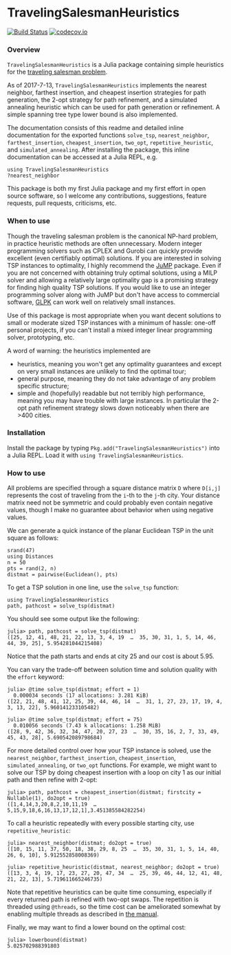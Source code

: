 # TravelingSalesmanHeuristics

[![Build Status](https://travis-ci.org/evanfields/TravelingSalesmanHeuristics.jl.svg?branch=master)](https://travis-ci.org/evanfields/TravelingSalesmanHeuristics.jl)
[![codecov.io](https://codecov.io/github/evanfields/TravelingSalesmanHeuristics.jl/coverage.svg?branch=master)](https://codecov.io/github/evanfields/TravelingSalesmanHeuristics.jl?branch=master)

### Overview ###
`TravelingSalesmanHeuristics` is a Julia package containing simple heuristics for the [traveling salesman problem](https://en.wikipedia.org/wiki/Travelling_salesman_problem). 

As of 2017-7-13, `TravelingSalesmanHeuristics` implements the nearest neighbor, farthest insertion, and cheapest insertion strategies for path generation, the 2-opt strategy for path refinement, and a simulated annealing heuristic which can be used for path generation or refinement. A simple spanning tree type lower bound is also implemented.

The documentation consists of this readme and detailed inline documentation for the exported functions `solve_tsp`, `nearest_neighbor`, `farthest_insertion`, `cheapest_insertion`, `two_opt`, `repetitive_heuristic`, and `simulated_annealing`. After installing the package, this inline documentation can be accessed at a Julia REPL, e.g.
```
using TravelingSalesmanHeuristics
?nearest_neighbor
```

This package is both my first Julia package and my first effort in open source software, so I welcome any contributions, suggestions, feature requests, pull requests, criticisms, etc.

### When to use ###
Though the traveling salesman problem is the canonical NP-hard problem, in practice heuristic methods are often unnecessary. Modern integer programming solvers such as CPLEX and Gurobi can quickly provide excellent (even certifiably optimal) solutions. If you are interested in solving TSP instances to optimality, I highly recommend the [JuMP](https://github.com/JuliaOpt/JuMP.jl) package. Even if you are not concerned with obtaining truly optimal solutions, using a MILP solver and allowing a relatively large optimality gap is a promising strategy for finding high quality TSP solutions. If you would like to use an integer programming solver along with JuMP but don't have access to commercial software, [GLPK](https://github.com/JuliaOpt/GLPK.jl) can work well on relatively small instances.

Use of this package is most appropriate when you want decent solutions to small or moderate sized TSP instances with a minimum of hassle: one-off personal projects, if you can't install a mixed integer linear programming solver, prototyping, etc.

A word of warning: the heuristics implemented are
* heuristics, meaning you won't get any optimality guarantees and except on very small instances are unlikely to find the optimal tour;
* general purpose, meaning they do not take advantage of any problem specific structure;
* simple and (hopefully) readable but not terribly high performance, meaning you may have trouble with large instances. In particular the 2-opt path refinement strategy slows down noticeably when there are >400 cities.

### Installation ###
Install the package by typing `Pkg.add("TravelingSalesmanHeuristics")` into a Julia REPL. Load it with `using TravelingSalesmanHeuristics`.

### How to use ###
All problems are specified through a square distance matrix `D` where `D[i,j]` represents the cost of traveling from the `i`-th to the `j`-th city. Your distance matrix need not be symmetric and could probably even contain negative values, though I make no guarantee about behavior when using negative values.

We can generate a quick instance of the planar Euclidean TSP in the unit square as follows:
```
srand(47)
using Distances
n = 50
pts = rand(2, n)
distmat = pairwise(Euclidean(), pts)
```

To get a TSP solution in one line, use the `solve_tsp` function:
```
using TravelingSalesmanHeuristics
path, pathcost = solve_tsp(distmat)
```
You should see some output like the following:
```
julia> path, pathcost = solve_tsp(distmat)
([25, 12, 41, 48, 21, 22, 13, 3, 4, 19  …  35, 30, 31, 1, 5, 14, 46, 44, 39, 25], 5.954281044215408)
```
Notice that the path starts and ends at city 25 and our cost is about 5.95.

You can vary the trade-off between solution time and solution quality with the `effort` keyword:
```
julia> @time solve_tsp(distmat; effort = 1)
  0.000034 seconds (17 allocations: 3.281 KiB)
([22, 21, 48, 41, 12, 25, 39, 44, 46, 14  …  31, 1, 27, 23, 17, 19, 4, 3, 13, 22], 5.960141233105482)

julia> @time solve_tsp(distmat; effort = 75)
  0.010056 seconds (7.43 k allocations: 1.258 MiB)
([28, 9, 42, 36, 32, 34, 47, 20, 27, 23  …  30, 35, 16, 2, 7, 33, 49, 45, 43, 28], 5.690542089798684)
```

For more detailed control over how your TSP instance is solved, use the `nearest_neighbor`, `farthest_insertion`, `cheapest_insertion`, `simulated_annealing`, or `two_opt` functions. For example, we might want to solve our TSP by doing cheapest insertion with a loop on city 1 as our initial path and then refine with 2-opt:

```
julia> path, pathcost = cheapest_insertion(distmat; firstcity = Nullable(1), do2opt = true)
([1,4,14,3,20,8,2,10,11,19  …  5,15,9,18,6,16,13,17,12,1],3.451385584282254)
```

To call a heuristic repeatedly with every possible starting city, use `repetitive_heuristic`:
```
julia> nearest_neighbor(distmat; do2opt = true)
([10, 15, 11, 37, 50, 18, 38, 29, 8, 25  …  35, 30, 31, 1, 5, 14, 40, 26, 6, 10], 5.912552858008369)

julia> repetitive_heuristic(distmat, nearest_neighbor; do2opt = true)
([13, 3, 4, 19, 17, 23, 27, 20, 47, 34  …  25, 39, 46, 44, 12, 41, 48, 21, 22, 13], 5.719611665246735)
```
Note that repetitive heuristics can be quite time consuming, especially if every returned path is refined with two-opt swaps. The repetition is threaded using `@threads`, so the time cost can be ameliorated somewhat by enabling multiple threads as described in [the manual](https://docs.julialang.org/en/stable/manual/parallel-computing/#Multi-Threading-(Experimental)-1).

Finally, we may want to find a lower bound on the optimal cost:
```
julia> lowerbound(distmat)
5.025702988391803
```
